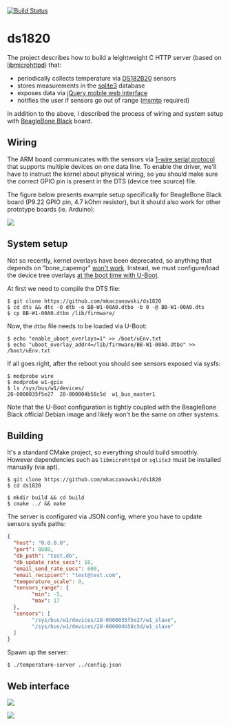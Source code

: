 [![Build Status][travis-badge]][travis]

[travis-badge]: https://travis-ci.org/mkaczanowski/ds1820.svg?branch=master
[travis]: https://travis-ci.org/mkaczanowski/ds1820/

# ds1820
The project describes how to build a leightweight C HTTP server (based on [libmicrohttpd](http://www.gnu.org/software/libmicrohttpd/ "libmicrohttpd")) that:
* periodically collects temperature via [DS182B20](https://datasheets.maximintegrated.com/en/ds/DS18B20.pdf "DS182B20") sensors
* stores measurements in the [sqlite3](https://www.sqlite.org/index.html "sqlite3") database
* exposes data via [jQuery mobile web interface](https://jquerymobile.com/ "jQuery mobile web interface")
* notifies the user if sensors go out of range ([msmtp](http://msmtp.sourceforge.net/ "msmtp") required)

In addition to the above, I described the process of wiring and system setup with [BeagleBone Black](http://beagleboard.org/bone "BeagleBone Black") board.

## Wiring
The ARM board communicates with the sensors via [1-wire serial protocol](https://www.maximintegrated.com/en/design/technical-documents/tutorials/1/1796.html "1-wire serial protocol") that supports multiple devices on one data line. To enable the driver, we'll have to instruct the kernel about physical wiring, so you should make sure the correct GPIO pin is present in the DTS (device tree source) file.

The figure below presents example setup specifically for BeagleBone Black board (P9.22 GPIO pin, 4.7 kOhm resistor), but it should also work for other prototype boards (ie. Arduino):

[![](http://mkaczanowski.com/wp-content/uploads/2015/01/beagle-1-1024x675.png)](http://mkaczanowski.com/wp-content/uploads/2015/01/beagle-1.png)

## System setup
Not so recently, kernel overlays have been deprecated, so anything that depends on "bone_capemgr" [won't work](https://github.com/beagleboard/linux/issues/139 "won't work"). Instead, we must configure/load the device tree overlays [at the boot time with U-Boot](https://elinux.org/Beagleboard:BeagleBoneBlack_Debian#U-Boot_Overlays "at the boot time with U-Boot").

At first we need to compile the DTS file:
```shell
$ git clone https://github.com/mkaczanowski/ds1820
$ cd dts && dtc -O dtb -o BB-W1-00A0.dtbo -b 0 -@ BB-W1-00A0.dts 
$ cp BB-W1-00A0.dtbo /lib/firmware/
```

Now, the `dtbo` file needs to be loaded via U-Boot:
```shell
$ echo "enable_uboot_overlays=1" >> /boot/uEnv.txt
$ echo "uboot_overlay_addr4=/lib/firmware/BB-W1-00A0.dtbo" >> /boot/uEnv.txt
```

If all goes right, after the reboot you should see sensors exposed via sysfs:
```shell
$ modprobe wire
$ modprobe w1-gpio
$ ls /sys/bus/w1/devices/
28-0000035f5e27  28-000004b58c5d  w1_bus_master1
```

Note that the U-Boot configuration is tightly coupled with the BeagleBone Black official Debian image and likely won't be the same on other systems.

## Building
It's a standard CMake project, so everything should build smoothly. However dependencies such as `libmicrohttpd` or `sqlite3` must be installed manually (via apt).
```shell
$ git clone https://github.com/mkaczanowski/ds1820
$ cd ds1820

$ mkdir build && cd build
$ cmake ../ && make
```

The server is configured via JSON config, where you have to update sensors sysfs paths:
```json
{
  "host": "0.0.0.0",
  "port": 8888,
  "db_path": "test.db",
  "db_update_rate_secs": 10,
  "email_send_rate_secs": 600,
  "email_recipient": "test@test.com",
  "temperature_scale": 0,
  "sensors_range": {
        "min": -5,
        "max": 17
  },
  "sensors": [
        "/sys/bus/w1/devices/28-0000035f5e27/w1_slave",
        "/sys/bus/w1/devices/28-000004b58c5d/w1_slave"
  ]
}
```

Spawn up the server:
```shell
$ ./temperature-server ../config.json
```

## Web interface
[![](http://mkaczanowski.com/wp-content/uploads/2015/01/web-front.png)](http://mkaczanowski.com/wp-content/uploads/2015/01/web-front.png)

[![](http://mkaczanowski.com/wp-content/uploads/2015/01/web-back.png)](http://mkaczanowski.com/wp-content/uploads/2015/01/web-back.png)
